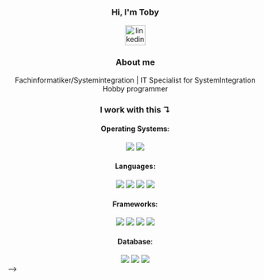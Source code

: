 <div align="center">

### Hi, I'm Toby
[<img src='https://cdn.jsdelivr.net/gh/devicons/devicon@latest/icons/linkedin/linkedin-original.svg' alt='linkedin' height='40'>](https://www.linkedin.com/in/toby-wichmann-5b672529a)

### About me
Fachinformatiker/Systemintegration | IT Specialist for SystemIntegration  
Hobby programmer

### I work with this ↴

</div>

<h4 align="center">Operating Systems:</h4>
<div align='center'>
<img src='https://img.shields.io/badge/Windows-0078D6?style=for-the-badge&logo=windows&logoColor=white'/>
<img src='https://img.shields.io/badge/Debian-A81D33?style=for-the-badge&logo=debian&logoColor=white'/>
</div>


<h4 align="center">Languages:</h4>
<div align='center'>

<img src='https://img.shields.io/badge/C++-00599C?style=for-the-badge&logo=c%2B%2B&logoColor=white'/>
<img src='https://img.shields.io/badge/PHP-777BB4?style=for-the-badge&logo=php&logoColor=white'/>
<!--<img src='https://img.shields.io/badge/Go-00ADD8?style=for-the-badge&logo=go&logoColor=white'/>-->
<img src='https://img.shields.io/badge/Sass-CC6699?style=for-the-badge&logo=sass&logoColor=white'/>
<img src='https://img.shields.io/badge/JavaScript-F7DF1E?style=for-the-badge&logo=javascript&logoColor=black'/>

</div>

<div align="center">

<h4 align="center">Frameworks:</h4>
<div align='center'>

<img src='https://img.shields.io/badge/SFML-8CC445?style=for-the-badge&logo=sfml&logoColor=white'/>
<img src='https://img.shields.io/badge/OpenGL-5586A4?style=for-the-badge&logo=opengl&logoColor=white'/>
<img src='https://img.shields.io/badge/Bootstrap-7952B3?style=for-the-badge&logo=bootstrap&logoColor=white'/>
<img src='https://img.shields.io/badge/Node.js-339933?style=for-the-badge&logo=node.js&logoColor=white'/>


</div>

<h4 align="center">Database:</h4>
<div align='center'>

<img src='https://img.shields.io/badge/MySQL-4479A1?style=for-the-badge&logo=mysql&logoColor=white'/>
<img src='https://img.shields.io/badge/Microsoft SQL Server-CC2927?style=for-the-badge&logo=microsoft-sql-server&logoColor=white'/>
<img src='https://img.shields.io/badge/MongoDB-47A248?style=for-the-badge&logo=mongodb&logoColor=white'/>

</div>
<!--
<h4 align="center">IDEs:</h4>
<div align='center'>

<img src='https://img.shields.io/badge/CLion-00AEBE?style=for-the-badge&logo=clion&logoColor=white'/>
<img src='https://img.shields.io/badge/PhpStorm-8E44AD?style=for-the-badge&logo=phpstorm&logoColor=white'/>
<img src='https://img.shields.io/badge/WebStorm-21D789?style=for-the-badge&logo=webstorm&logoColor=white'/>
<!--<img src='https://img.shields.io/badge/DataGrip-EC4A59?style=for-the-badge&logo=datagrip&logoColor=white'/>-->

</div>
-->
<br>

<!--<div align="center">

<img width="400" height="200" src="https://github-readme-stats.vercel.app/api/top-langs/?username=Toby-Fm&size_weight=1&count_weight=1.5&layout=compact&text_color=ffffff&title_color=ffffff&bg_color=f0f0f000">

</div>-->

